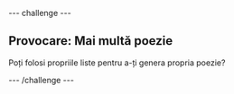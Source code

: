 \--- challenge \---

## Provocare: Mai multă poezie

Poți folosi propriile liste pentru a-ți genera propria poezie?

\--- /challenge \---